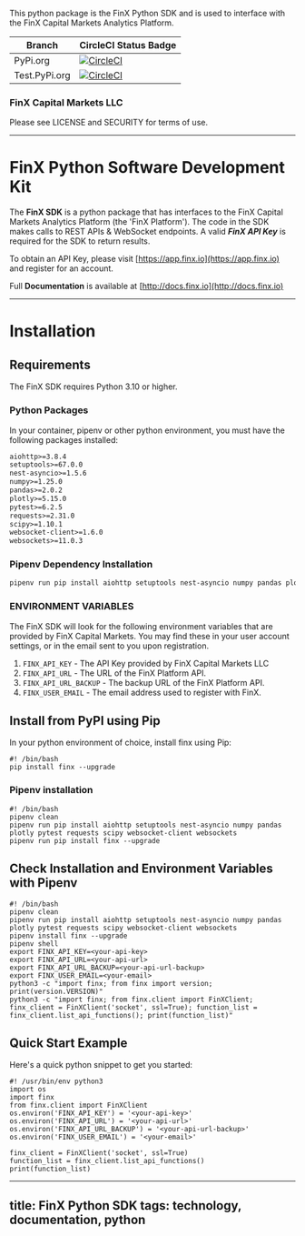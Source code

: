 This python package is the FinX Python SDK and is used to interface with the FinX Capital Markets Analytics Platform.


| Branch | CircleCI Status Badge |
| ------ | -------------------- |
| PyPi.org | [![CircleCI](https://dl.circleci.com/status-badge/img/gh/FinX-IO/finx/tree/main.svg?style=svg&circle-token=a2c782bbf496cf79a9dbee9a41960601a56d28f7)](https://dl.circleci.com/status-badge/redirect/gh/FinX-IO/finx/tree/main) |
| Test.PyPi.org | [![CircleCI](https://dl.circleci.com/status-badge/img/gh/FinX-IO/finx/tree/dev.svg?style=svg&circle-token=a2c782bbf496cf79a9dbee9a41960601a56d28f7)](https://dl.circleci.com/status-badge/redirect/gh/FinX-IO/finx/tree/dev) |

### FinX Capital Markets LLC

Please see LICENSE and SECURITY for terms of use.

***

# FinX Python Software Development Kit

The **FinX SDK** is a python package that has interfaces to the FinX Capital Markets
Analytics Platform (the 'FinX Platform'). The code in the SDK makes calls to REST APIs 
& WebSocket endpoints. A valid ___FinX API Key___ is required for the SDK to return results.

To obtain an API Key, please visit [https://app.finx.io](https://app.finx.io) and register for an account.

Full **Documentation** is available at [http://docs.finx.io](http://docs.finx.io)

***

# Installation

## Requirements

The FinX SDK requires Python 3.10 or higher.

### Python Packages

In your container, pipenv or other python environment, you must have the following
packages installed:

```requirements.txt
aiohttp>=3.8.4
setuptools>=67.0.0
nest-asyncio>=1.5.6
numpy>=1.25.0
pandas>=2.0.2
plotly>=5.15.0
pytest>=6.2.5
requests>=2.31.0
scipy>=1.10.1
websocket-client>=1.6.0
websockets>=11.0.3
```

### Pipenv Dependency Installation

```bash
pipenv run pip install aiohttp setuptools nest-asyncio numpy pandas plotly pytest requests scipy websocket-client websockets
```

### ENVIRONMENT VARIABLES

The FinX SDK will look for the following environment variables that are provided by FinX Capital Markets. You may find these
in your user account settings, or in the email sent to you upon registration. 

1. `FINX_API_KEY` - The API Key provided by FinX Capital Markets LLC
2. `FINX_API_URL` - The URL of the FinX Platform API.
3. `FINX_API_URL_BACKUP` - The backup URL of the FinX Platform API.
4. `FINX_USER_EMAIL` - The email address used to register with FinX.

## Install from PyPI using Pip

In your python environment of choice, install finx using Pip:

    #! /bin/bash
    pip install finx --upgrade
    
### Pipenv installation

    #! /bin/bash
    pipenv clean
    pipenv run pip install aiohttp setuptools nest-asyncio numpy pandas plotly pytest requests scipy websocket-client websockets
    pipenv run pip install finx --upgrade

## Check Installation and Environment Variables with Pipenv

    #! /bin/bash
    pipenv clean
    pipenv run pip install aiohttp setuptools nest-asyncio numpy pandas plotly pytest requests scipy websocket-client websockets
    pipenv install finx --upgrade
    pipenv shell
    export FINX_API_KEY=<your-api-key>
    export FINX_API_URL=<your-api-url>
    export FINX_API_URL_BACKUP=<your-api-url-backup>
    export FINX_USER_EMAIL=<your-email>
    python3 -c "import finx; from finx import version; print(version.VERSION)"
    python3 -c "import finx; from finx.client import FinXClient; finx_client = FinXClient('socket', ssl=True); function_list = finx_client.list_api_functions(); print(function_list)"

## Quick Start Example

Here's a quick python snippet to get you started:

```python3
#! /usr/bin/env python3
import os
import finx
from finx.client import FinXClient
os.environ('FINX_API_KEY') = '<your-api-key>'
os.environ('FINX_API_URL') = '<your-api-url>'
os.environ('FINX_API_URL_BACKUP') = '<your-api-url-backup>'
os.environ('FINX_USER_EMAIL') = '<your-email>'

finx_client = FinXClient('socket', ssl=True)
function_list = finx_client.list_api_functions()
print(function_list)
```

---
title: FinX Python SDK
tags: technology, documentation, python
---
